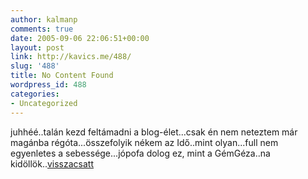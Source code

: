 ```yaml
---
author: kalmanp
comments: true
date: 2005-09-06 22:06:51+00:00
layout: post
link: http://kavics.me/488/
slug: '488'
title: No Content Found
wordpress_id: 488
categories:
- Uncategorized
---
```


juhhéé..talán kezd feltámadni a blog-élet...csak én nem neteztem már magánba régóta...összefolyik nékem az Idő..mint olyan...full nem egyenletes a sebessége...jópofa dolog ez, mint a GémGéza..na kidöllök..[visszacsatt](http://kavics.freeblog.hu/archives/2004_Sep_kavics.htm#241655)
